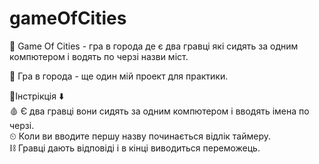 # gameOfCities
🔫 Game Of Cities - гра в города де є два гравці які сидять за одним компютером і водять по черзі назви міст.

🔮 Гра в города - ще один мій проект для практики. <br>

💈Інстрікція ⬇️ <br>
🩸 Є два гравці вони сидять за одним компютером і вводять імена по черзі. <br>
⏲ Коли ви вводите першу назву починається відлік таймеру. <br>
⛓️ Гравці дають відповіді і в кінці виводиться переможець. <br>
